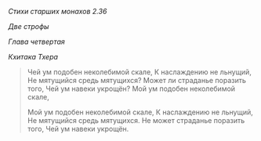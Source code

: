 *Стихи старших монахов 2\.36*

*Две строфы*

*Глава четвертая*

*Кхитака Тхера*

> Чей ум подобен неколебимой скале,
> К наслаждению не льнущий,
> Не мятущийся средь мятущихся?
> Может ли страданье поразить того,
> Чей ум навеки укрощён?
> Мой ум подобен неколебимой скале,
>
> Мой ум подобен неколебимой скале,
> К наслаждению не льнущий,
> Не мятущийся средь мятущихся\.
> Не может страданье поразить того,
> Чей ум навеки укрощён\.